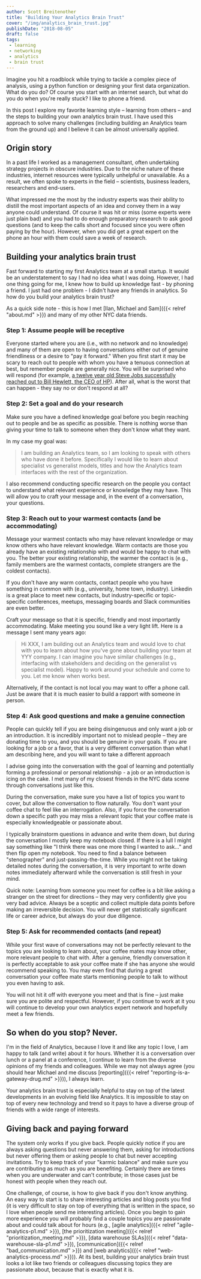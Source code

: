 ```yaml
---
author: Scott Breitenother
title: "Building Your Analytics Brain Trust"
cover: "/img/analytics_brain_trust.jpg"
publishDate: "2018-08-05"
draft: false
tags: 
 - learning
 - networking
 - analytics
 - brain trust
---
```


Imagine you hit a roadblock while trying to tackle a complex piece of analysis, using a python function or designing your first data organization. What do you do? Of course you start with an internet search, but what do you do when you're really stuck? I like to phone a friend. 

In this post I explore my favorite learning style – learning from others – and the steps to building your own analytics brain trust. I have used this approach to solve many challenges (including building an Analytics team from the ground up) and I believe it can be almost universally applied.
<!--more-->


## Origin story

In a past life I worked as a management consultant, often undertaking strategy projects in obscure industries. Due to the niche nature of these industries, internet resources were typically unhelpful or unavailable. As a result, we often spoke to experts in the field – scientists, business leaders, researchers and end-users.

What impressed me the most by the industry experts was their ability to distill the most important aspects of an idea and convey them in a way anyone could understand. Of course it was hit or miss (some experts were just plain bad) and you had to do enough preparatory research to ask good questions (and to keep the calls short and focused since you were often paying by the hour). However, when you did get a great expert on the phone an hour with them could save a week of research. 


## Building your analytics brain trust

Fast forward to starting my first Analytics team at a small startup. It would be an understatement to say I had no idea what I was doing. However, I had one thing going for me, I knew how to build up knowledge fast - by phoning a friend. I just had one problem - I didn't have any friends in analytics. So how do you build your analytics brain trust?

As a quick side note - this is how I met [Ilan, Michael and Sam]({{< relref "about.md" >}}) and many of my other NYC data friends.


### Step 1: Assume people will be receptive

Everyone started where you are (i.e., with no network and no knowledge) and many of them are open to having conversations either out of genuine friendliness or a desire to "pay it forward." When you first start it may be scary to reach out to people with whom you have a tenuous connection at best, but remember people are generally nice. You will be surprised who will respond (for example, [a twelve year old Steve Jobs successfully reached out to Bill Hewlett, the CEO of HP](https://www.businessinsider.com/what-we-can-learn-from-the-gutsy-way-steve-jobs-landed-a-job-at-hp-2015-7)). After all, what is the worst that can happen - they say no or don't respond at all?


### Step 2: Set a goal and do your research

Make sure you have a defined knowledge goal before you begin reaching out to people and be as specific as possible. There is nothing worse than giving your time to talk to someone when they don't know what they want. 

In my case my goal was: 

>I am building an Analytics team, so I am looking to speak with others who have done it before. Specifically I would like to learn about specialist vs generalist models, titles and how the Analytics team interfaces with the rest of the organization.

I also recommend conducting specific research on the people you contact to understand what relevant experience or knowledge they may have. This will allow you to craft your message and, in the event of a conversation, your questions.


### Step 3: Reach out to your warmest contacts (and be accommodating)

Message your warmest contacts who may have relevant knowledge or may know others who have relevant knowledge. Warm contacts are those you already have an existing relationship with and would be happy to chat with you. The better your existing relationship, the warmer the contact is (e.g., family members are the warmest contacts, complete strangers are the coldest contacts).

If you don't have any warm contacts, contact people who you have something in common with (e.g., university, home town, industry). Linkedin is a great place to meet new contacts, but industry-specific or topic-specific conferences, meetups, messaging boards and Slack communities are even better.

Craft your message so that it is specific, friendly and most importantly accommodating. Make meeting you sound like a very light lift. Here is a message I sent many years ago:

>Hi XXX, I am building out an Analytics team and would love to chat with you to learn about how you've gone about building your team at YYY company. I can imagine you have similar challenges (e.g., interfacing with stakeholders and deciding on the generalist vs specialist model). Happy to work around your schedule and come to you. Let me know when works best.

Alternatively, if the contact is not local you may want to offer a phone call. Just be aware that it is much easier to build a rapport with someone in person.

### Step 4: Ask good questions and make a genuine connection

People can quickly tell if you are being disingenuous and only want a job or an introduction. It is incredibly important not to mislead people – they are donating time to you, and you should be genuine in your goals. If you are looking for a job or a favor, that is a very different conversation than what I am describing here, and you will want to take a different approach

I advise going into the conversation with the goal of learning and potentially forming a professional or personal relationship - a job or an introduction is icing on the cake. I met many of my closest friends in the NYC data scene through conversations just like this.

During the conversation, make sure you have a list of topics you want to cover, but allow the conversation to flow naturally. You don't want your coffee chat to feel like an interrogation. Also, if you force the conversation down a specific path you may miss a relevant topic that your coffee mate is especially knowledgeable or passionate about.

I typically brainstorm questions in advance and write them down, but during the conversation I mostly keep my notebook closed. If there is a lull I might say something like "I think there was one more thing I wanted to ask..." and then flip open my notebook. You need to find a balance between "stenographer" and just-passing-the-time. While you might not be taking detailed notes during the conversation, it is very important to write down notes immediately afterward while the conversation is still fresh in your mind.

Quick note: Learning from someone you meet for coffee is a bit like asking a stranger on the street for directions – they may very confidently give you very bad advice. Always be a sceptic and collect multiple data points before making an irreversible decision. You will never get statistically significant life or career advice, but always do your due diligence. 

### Step 5: Ask for recommended contacts (and repeat)

While your first wave of conversations may not be perfectly relevant to the topics you are looking to learn about, your coffee mates may know other, more relevant people to chat with. After a genuine, friendly conversation it is perfectly acceptable to ask your coffee mate if she has anyone she would recommend speaking to. You may even find that during a great conversation your coffee mate starts mentioning people to talk to without you even having to ask.

You will not hit it off with everyone you meet and that is fine – just make sure you are polite and respectful. However, if you continue to work at it you will continue to develop your own analytics expert network and hopefully meet a few friends.


## So when do you stop? Never.

I'm in the field of Analytics, because I love it and like any topic I love, I am happy to talk (and write) about it for hours. Whether it is a conversation over lunch or a panel at a conference, I continue to learn from the diverse opinions of my friends and colleagues. While we may not always agree (you should hear Michael and me discuss [reporting]({{< relref "reporting-is-a-gateway-drug.md" >}})), I always learn.

Your analytics brain trust is especially helpful to stay on top of the latest developments in an evolving field like Analytics. It is impossible to stay on top of every new technology and trend so it pays to have a diverse group of friends with a wide range of interests.


## Giving back and paying forward

The system only works if you give back. People quickly notice if you are always asking questions but never answering them, asking for introductions but never offering them or asking people to chat but never accepting invitations. Try to keep track of your "karmic balance" and make sure you are contributing as much as you are benefiting. Certainly there are times when you are underwater and can't contribute; in those cases just be honest with people when they reach out.

One challenge, of course, is how to give back if you don't know anything. An easy way to start is to share interesting articles and blog posts you find (it is very difficult to stay on top of everything that is written in the space, so I love when people send me interesting articles). Once you begin to gain more experience you will probably find a couple topics you are passionate about and could talk about for hours (e.g., [agile analytics]({{< relref "agile-analytics-p1.md" >}}), [the prioritization meeting]({{< relref "prioritization_meeting.md" >}}), [data warehouse SLAs]({{< relref "data-warehouse-sla-p1.md" >}}), [communication]({{< relref "bad_communication.md" >}}) and [web analytics]({{< relref "web-analytics-process.md" >}})). At its best, building your analytics brain trust looks a lot like two friends or colleagues discussing topics they are passionate about, because that is exactly what it is.